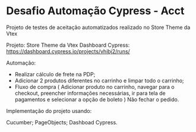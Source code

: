 # Desafio Automação Cypress - Acct
Projeto de testes de aceitação automatizados realizado no Store Theme da Vtex 

Projeto: Store Theme da Vtex
Dashboard Cypress: https://dashboard.cypress.io/projects/vhibj2/runs/

Automação:

- Realizar cálculo de frete na PDP;
- Adicionar 2 produtos diferentes no carrinho e limpar todo o carrinho;
- Fluxo de compra ( Adicionar produto no carrinho, navegar para o checkout, preencher informações necessárias, ir para tela de pagamentos e selecionar a opção de boleto ) Não fechar o pedido.

Implementação do projeto usando:

Cucumber;
PageObjects;
Dashboad Cypress.
